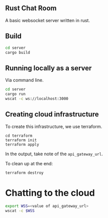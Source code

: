 ## Rust Chat Room

A basic websocket server written in rust.

## Build

```bash
cd server
cargo build
```

## Running locally as a server

Via command line.

```bash
cd server
cargo run
wscat -c ws://localhost:3000
```

## Creating cloud infrastructure

To create this infrastructure, we use terraform.

```
cd terraform
terraform init
terraform apply
```

In the output, take note of the `api_gateway_url`.

To clean up at the end:

```bash
terraform destroy
```

# Chatting to the cloud

```bash
export WSS=<value of api_gateway_url>
wscat -c $WSS
```

